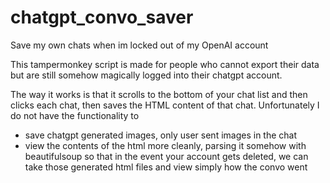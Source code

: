 # chatgpt_convo_saver
Save my own chats when im locked out of my OpenAI account


This tampermonkey script is made for people who cannot
export their data but are still somehow magically logged into
their chatgpt account.

The way it works is that it scrolls to the bottom of your
chat list and then clicks each chat, then saves the HTML
content of that chat. Unfortunately I do not have the
functionality to

- save chatgpt generated images, only user sent images in the chat
- view the contents of the html more cleanly, parsing it somehow with
beautifulsoup so that in the event your account gets deleted, we can
take those generated html files and view simply how the convo went

